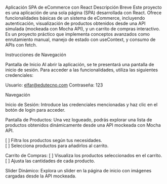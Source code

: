 Aplicación SPA de eCommerce con React
Descripción Breve
Este proyecto es una aplicación de una sola página (SPA) desarrollada con React. Ofrece funcionalidades básicas de un sistema de eCommerce, incluyendo autenticación, visualización de productos obtenidos desde una API simulada (mockeada con Mocha API), y un carrito de compras interactivo. Es un proyecto práctico que implementa conceptos avanzados como enrutamiento manual, manejo de estado con useContext, y consumo de APIs con fetch.

Instrucciones de Navegación

Pantalla de Inicio
Al abrir la aplicación, se te presentará una pantalla de inicio de sesión.
Para acceder a las funcionalidades, utiliza las siguientes credenciales:

Usuario: elfar@edutecno.com
Contraseña: 123


Navegación

Inicio de Sesión: Introduce las credenciales mencionadas y haz clic en el botón de login para acceder.


Pantalla de Productos: Una vez logueado, podrás explorar una lista de productos obtenidos dinámicamente desde una API mockeada con Mocha API.

[ ] Filtra los productos según tus necesidades.  
[ ] Selecciona productos para añadirlos al carrito.

Carrito de Compras:
[ ] Visualiza los productos seleccionados en el carrito.  
[ ] Ajusta las cantidades de cada producto.  
  
Slider Dinámico: Explora un slider en la página de inicio con imágenes cargadas desde la API mockeada.